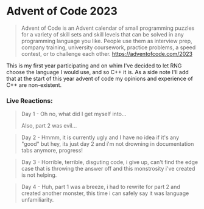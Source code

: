 # Advent of Code 2023
> Advent of Code is an Advent calendar of small programming puzzles for a variety of skill sets and skill levels that can be solved in any programming language you like. People use them as interview prep, company training, university coursework, practice problems, a speed contest, or to challenge each other.
> https://adventofcode.com/2023

This is my first year participating and on whim I've decided to let RNG choose the language I would use, and so C++ it is. As a side note I'll add that at the start of this year advent of code my opinions and experience of C++ are non-existent.

### Live Reactions:
> Day 1 - Oh no, what did I get myself into...
>
> Also, part 2 was evil...

> Day 2 - Hmmm, it is currently ugly and I have no idea if it's any "good" but hey, its just day 2 and i'm not drowning in documentation tabs anymore, progress! 

> Day 3 - Horrible, terrible, disguting code, i give up, can't find the edge case that is throwing the answer off and this monstrosity i've created is not helping. 

> Day 4 - Huh, part 1 was a breeze, i had to rewrite for part 2 and created another monster, this time i can safely say it was language unfamiliarity.
